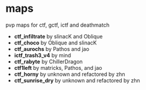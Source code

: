 # maps
pvp maps for ctf, gctf, ictf and deathmatch

- **ctf_infiltrate** by slinacK and Oblique
- **ctf_choco** by Oblique and slinacK
- **ctf_aurochs** by Pathos and jao
- **ictf_trash3_v4** by mind
- **ctf_rabyte** by ChillerDragon
- **ctf1left** by matricks, Pathos, and jao
- **ctf_horny** by unknown and refactored by zhn
- **ctf_sunrise_dry** by unknown and refactored by zhn
